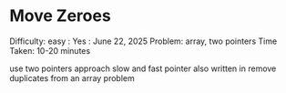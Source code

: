 # Move Zeroes

Difficulty: easy
 : Yes
: June 22, 2025
Problem: array, two pointers
Time Taken: 10-20 minutes

use two pointers approach slow and fast pointer also written in remove duplicates from an array problem